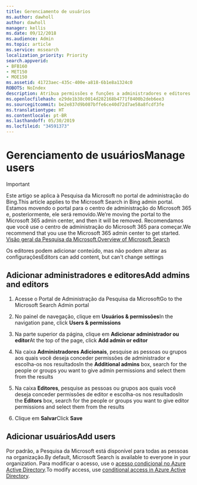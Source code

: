 ```yaml
---
title: Gerenciamento de usuários
ms.author: dawholl
author: dawholl
manager: kellis
ms.date: 09/12/2018
ms.audience: Admin
ms.topic: article
ms.service: mssearch
localization_priority: Priority
search.appverid:
- BFB160
- MET150
- MOE150
ms.assetid: 41723aec-435c-400e-a818-6b1e8a1324c0
ROBOTS: NoIndex
description: Atribua permissões e funções a administradores e editores da Pesquisa da Microsoft
ms.openlocfilehash: e29de1b38c0014d282168b4771f8400b2deb6ee3
ms.sourcegitcommit: be2e837d9b087bffe6ce40d72d7ae58a8fcdf3fe
ms.translationtype: HT
ms.contentlocale: pt-BR
ms.lasthandoff: 05/30/2019
ms.locfileid: "34591373"
---
```

# <a name="manage-users"></a><span data-ttu-id="a43a1-103">Gerenciamento de usuários</span><span class="sxs-lookup"><span data-stu-id="a43a1-103">Manage users</span></span>

> [!IMPORTANT]
> <span data-ttu-id="a43a1-104">Este artigo se aplica à Pesquisa da Microsoft no portal de administração do Bing.</span><span class="sxs-lookup"><span data-stu-id="a43a1-104">This article applies to the Microsoft Search in Bing admin portal.</span></span> <span data-ttu-id="a43a1-105">Estamos movendo o portal para o centro de administração do Microsoft 365 e, posteriormente, ele será removido.</span><span class="sxs-lookup"><span data-stu-id="a43a1-105">We’re moving the portal to the Microsoft 365 admin center, and then it will be removed.</span></span> <span data-ttu-id="a43a1-106">Recomendamos que você use o centro de administração do Microsoft 365 para começar.</span><span class="sxs-lookup"><span data-stu-id="a43a1-106">We recommend that you use the Microsoft 365 admin center to get started.</span></span> [<span data-ttu-id="a43a1-107">Visão geral da Pesquisa da Microsoft.</span><span class="sxs-lookup"><span data-stu-id="a43a1-107">Overview of Microsoft Search</span></span>](overview-microsoft-search.md)
    
<span data-ttu-id="a43a1-108">Os editores podem adicionar conteúdo, mas não podem alterar as configurações</span><span class="sxs-lookup"><span data-stu-id="a43a1-108">Editors can add content, but can't change settings</span></span>
  
## <a name="add-admins-and-editors"></a><span data-ttu-id="a43a1-109">Adicionar administradores e editores</span><span class="sxs-lookup"><span data-stu-id="a43a1-109">Add admins and editors</span></span>

1. <span data-ttu-id="a43a1-110">Acesse o Portal de Administração da Pesquisa da Microsoft</span><span class="sxs-lookup"><span data-stu-id="a43a1-110">Go to the Microsoft Search Admin portal</span></span>
    
2. <span data-ttu-id="a43a1-111">No painel de navegação, clique em **Usuários &amp; permissões**</span><span class="sxs-lookup"><span data-stu-id="a43a1-111">In the navigation pane, click **Users &amp; permissions**</span></span>
    
3. <span data-ttu-id="a43a1-112">Na parte superior da página, clique em **Adicionar administrador ou editor**</span><span class="sxs-lookup"><span data-stu-id="a43a1-112">At the top of the page, click **Add admin or editor**</span></span>
    
4. <span data-ttu-id="a43a1-113">Na caixa **Administradores Adicionais**, pesquise as pessoas ou grupos aos quais você deseja conceder permissões de administrador e escolha-os nos resultados</span><span class="sxs-lookup"><span data-stu-id="a43a1-113">In the **Additional admins** box, search for the people or groups you want to give admin permissions and select them from the results</span></span> 
    
5. <span data-ttu-id="a43a1-114">Na caixa **Editores**, pesquise as pessoas ou grupos aos quais você deseja conceder permissões de editor e escolha-os nos resultados</span><span class="sxs-lookup"><span data-stu-id="a43a1-114">In the **Editors** box, search for the people or groups you want to give editor permissions and select them from the results</span></span> 
    
6. <span data-ttu-id="a43a1-115">Clique em **Salvar**</span><span class="sxs-lookup"><span data-stu-id="a43a1-115">Click **Save**</span></span>
    
## <a name="add-users"></a><span data-ttu-id="a43a1-116">Adicionar usuários</span><span class="sxs-lookup"><span data-stu-id="a43a1-116">Add users</span></span>

<span data-ttu-id="a43a1-117">Por padrão, a Pesquisa da Microsoft está disponível para todas as pessoas na organização.</span><span class="sxs-lookup"><span data-stu-id="a43a1-117">By default, Microsoft Search is available to everyone in your organization.</span></span> <span data-ttu-id="a43a1-118">Para modificar o acesso, use o [acesso condicional no Azure Active Directory](https://docs.microsoft.com/pt-BR/azure/active-directory/conditional-access/overview).</span><span class="sxs-lookup"><span data-stu-id="a43a1-118">To modify access, use [conditional access in Azure Active Directory](https://docs.microsoft.com/en-us/azure/active-directory/conditional-access/overview).</span></span>